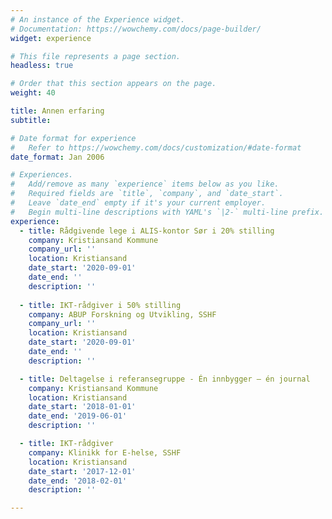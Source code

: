 ```yaml
---
# An instance of the Experience widget.
# Documentation: https://wowchemy.com/docs/page-builder/
widget: experience

# This file represents a page section.
headless: true

# Order that this section appears on the page.
weight: 40

title: Annen erfaring
subtitle:

# Date format for experience
#   Refer to https://wowchemy.com/docs/customization/#date-format
date_format: Jan 2006

# Experiences.
#   Add/remove as many `experience` items below as you like.
#   Required fields are `title`, `company`, and `date_start`.
#   Leave `date_end` empty if it's your current employer.
#   Begin multi-line descriptions with YAML's `|2-` multi-line prefix.
experience:
  - title: Rådgivende lege i ALIS-kontor Sør i 20% stilling
    company: Kristiansand Kommune
    company_url: ''
    location: Kristiansand
    date_start: '2020-09-01'
    date_end: ''
    description: ''
        
  - title: IKT-rådgiver i 50% stilling
    company: ABUP Forskning og Utvikling, SSHF
    company_url: ''
    location: Kristiansand
    date_start: '2020-09-01'
    date_end: ''
    description: '' 

  - title: Deltagelse i referansegruppe - Én innbygger – én journal
    company: Kristiansand Kommune
    location: Kristiansand
    date_start: '2018-01-01'
    date_end: '2019-06-01'
    description: ''

  - title: IKT-rådgiver
    company: Klinikk for E-helse, SSHF
    location: Kristiansand
    date_start: '2017-12-01'
    date_end: '2018-02-01'
    description: ''

---
```

